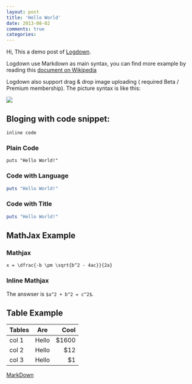 ```yaml
---
layout: post
title: 'Hello World'
date: 2013-08-02
comments: true
categories:
---
```

Hi, This a demo post of [Logdown](http://logdown.com).

Logdown use Markdown as main syntax, you can find more example by reading this [document on Wikipedia](http://en.wikipedia.org/wiki/Markdown)

Logdown also support drag & drop image uploading ( required Beta / Premium membership). The picture syntax is like this:

![](http://logdown.com/images/logo.png)

## Bloging with code snippet:

`inline code`

### Plain Code

```
puts "Hello World!"
```

### Code with Language

```ruby
puts "Hello World!"
```

### Code with Title

```ruby hello_world.rb
puts "Hello World!"
```


## MathJax Example

### Mathjax

```mathjax
x = \dfrac{-b \pm \sqrt{b^2 - 4ac}}{2a}
```

### Inline Mathjax

The answser is `$a^2 + b^2 = c^2$`.

## Table Example

| Tables        | Are           | Cool  |
| ------------- |:-------------:| -----:|
| col 1         | Hello         | $1600 |
| col 2         | Hello         |   $12 |
| col 3         | Hello         |    $1 |


[MarkDown](http://pages.tzengyuxio.me/pandoc/)
